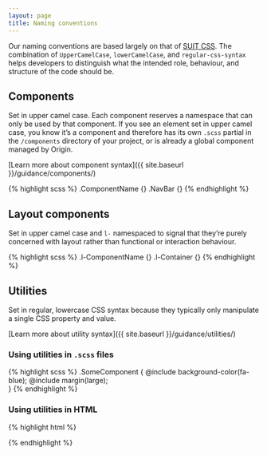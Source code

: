 ```yaml
---
layout: page
title: Naming conventions
---
```


Our naming conventions are based largely on that of [SUIT CSS](https://suitcss.github.io/). The combination of `UpperCamelCase`, `lowerCamelCase`, and `regular-css-syntax` helps developers to distinguish what the intended role, behaviour, and structure of the code should be.

## Components
Set in upper camel case. Each component reserves a namespace that can only be used by that component. If you see an element set in upper camel case, you know it’s a component and therefore has its own `.scss` partial in the `/components` directory of your project, or is already a global component managed by Origin.

[Learn more about component syntax]({{ site.baseurl }}/guidance/components/)

{% highlight scss %}
.ComponentName {}
.NavBar {}
{% endhighlight %}


## Layout components
Set in upper camel case and `l-` namespaced to signal that they’re purely concerned with layout rather than functional or interaction behaviour.

{% highlight scss %}
.l-ComponentName {}
.l-Container {}
{% endhighlight %}


## Utilities
Set in regular, lowercase CSS syntax because they typically only manipulate a single CSS property and value.

[Learn more about utility syntax]({{ site.baseurl }}/guidance/utilities/)

### Using utilities in `.scss` files
{% highlight scss %}
.SomeComponent {
  @include background-color(fa-blue);
  @include margin(large);  
}
{% endhighlight %}

### Using utilities in HTML
{% highlight html %}
<div class="u-background-color--fa-blue u-margin--large"></div>
{% endhighlight %}
